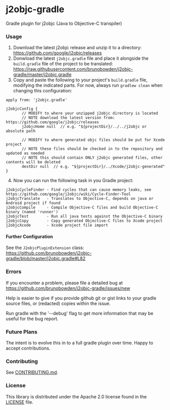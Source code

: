 # j2objc-gradle
Gradle plugin for j2objc (Java to Objective-C transpiler)

### Usage

1. Download the latest j2objc release and unzip it to a directory: https://github.com/google/j2objc/releases
1. Donwload the latest ``j2objc.gradle`` file and place it alongside the ``build.gradle`` file of the project to be translated:  https://raw.githubusercontent.com/brunobowden/j2objc-gradle/master/j2objc.gradle
1. Copy and paste the following to your project's ``build.gradle`` file, modifying the indicated parts. For now, always run ``gradlew clean`` when changing this configuration:

 ```
apply from: 'j2objc.gradle'

j2objcConfig {
        // MODIFY to where your unzipped j2objc directory is located
        // NOTE download the latest version from: https://github.com/google/j2objc/releases
        j2objcHome null  // e.g. "${projectDir}/../../j2objc or absolute path

        // MODIFY to where generated objc files should be put for Xcode project
        // NOTE these files should be checked in to the repository and updated as needed
        // NOTE this should contain ONLY j2objc generated files, other contents will be deleted
        destDir null  // e.g. "${projectDir}/../Xcode/j2objc-generated"
}
```
4. Now you can run the following task in you Gradle project: 

 ```
 j2objcCycleFinder - Find cycles that can cause memory leaks, see https://github.com/google/j2objc/wiki/Cycle-Finder-Tool
 j2objcTranslate   - Translates to Objective-C, depends on java or Android project if found
 j2objcCompile     - Compile Objective-C files and build Objective-C binary (named 'runner')
 j2objcTest        - Run all java tests against the Objective-C binary
 j2objcCopy        - Copy generated Objective-C files to Xcode project
 j2objcXcode       - Xcode project file import
```

#### Further Configuration

See the ```J2objcPluginExtension``` class: https://github.com/brunobowden/j2objc-gradle/blob/master/j2objc.gradle#L82

### Errors
If you encounter a problem, please file a detailed bug at https://github.com/brunobowden/j2objc-gradle/issues/new

Help is easier to give if you provide github git or gist links to your gradle source files, or (redacted) copies within the issue.

Run gradle with the '--debug' flag to get more information that may be useful for the bug report.

### Future Plans

The intent is to evolve this in to a full gradle plugin over time. Happy to accept contributions.

### Contributing
See [CONTRIBUTING.md](CONTRIBUTING.md#quick-start).

### License

This library is distributed under the Apache 2.0 license found in the
[LICENSE](./LICENSE) file.
